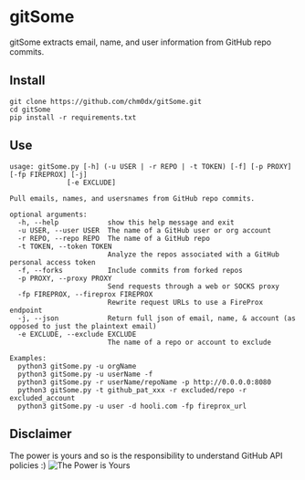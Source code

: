 # gitSome

gitSome extracts email, name, and user information from GitHub repo commits.

## Install

    git clone https://github.com/chm0dx/gitSome.git
    cd gitSome
    pip install -r requirements.txt

## Use

    usage: gitSome.py [-h] (-u USER | -r REPO | -t TOKEN) [-f] [-p PROXY] [-fp FIREPROX] [-j]
                  [-e EXCLUDE]

    Pull emails, names, and usersnames from GitHub repo commits.

    optional arguments:
      -h, --help            show this help message and exit
      -u USER, --user USER  The name of a GitHub user or org account
      -r REPO, --repo REPO  The name of a GitHub repo
      -t TOKEN, --token TOKEN
                            Analyze the repos associated with a GitHub personal access token
      -f, --forks           Include commits from forked repos
      -p PROXY, --proxy PROXY
                            Send requests through a web or SOCKS proxy
      -fp FIREPROX, --fireprox FIREPROX
                            Rewrite request URLs to use a FireProx endpoint
      -j, --json            Return full json of email, name, & account (as opposed to just the plaintext email)
      -e EXCLUDE, --exclude EXCLUDE
                            The name of a repo or account to exclude

    Examples:
      python3 gitSome.py -u orgName
      python3 gitSome.py -u userName -f
      python3 gitSome.py -r userName/repoName -p http://0.0.0.0:8080
      python3 gitSome.py -t github_pat_xxx -r excluded/repo -r excluded_account
      python3 gitSome.py -u user -d hooli.com -fp fireprox_url

## Disclaimer

The power is yours and so is the responsibility to understand GitHub API policies :)
![The Power is Yours](https://media.tenor.com/YMAt_1_FryQAAAAC/captain-planet-planet.gif)
